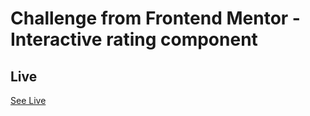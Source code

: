 # Challenge from Frontend Mentor - Interactive rating component
## Live
[See Live](https://interactive-rating-html-css-ash.netlify.app/)

